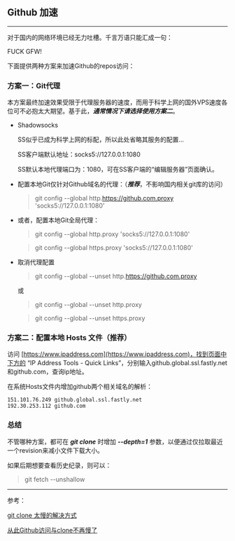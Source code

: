 ## Github 加速
---

对于国内的网络环境已经无力吐槽。千言万语只能汇成一句：

FUCK GFW!

下面提供两种方案来加速Github的repos访问：

### 方案一：Git代理

本方案最终加速效果受限于代理服务器的速度，而用于科学上网的国外VPS速度各位可不必抱太大期望。基于此，___通常情况下请选择使用方案二___。

- Shadowsocks

    SS似乎已成为科学上网的标配，所以此处省略其服务的配置...

    SS客户端默认地址：socks5://127.0.0.1:1080

    SS默认本地代理端口为：1080，可在SS客户端的“编辑服务器”页面确认。

- 配置本地Git仅针对Github域名的代理：（***推荐***，不影响国内相关git库的访问）

    > git config --global http.https://github.com.proxy 'socks5://127.0.0.1:1080' 

- 或者，配置本地Git全局代理：

    > git config --global http.proxy 'socks5://127.0.0.1:1080' 

    > git config --global https.proxy 'socks5://127.0.0.1:1080'

- 取消代理配置

    > git config --global --unset http.https://github.com.proxy

    或 

    > git config --global --unset http.proxy

    > git config --global --unset https.proxy

### 方案二：配置本地 Hosts 文件（推荐）

访问 [https://www.ipaddress.com](https://www.ipaddress.com)，找到页面中下方的 “IP Address Tools - Quick Links”，分别输入github.global.ssl.fastly.net和github.com，查询ip地址。

在系统Hosts文件内增加github两个相关域名的解析：

```
151.101.76.249 github.global.ssl.fastly.net 
192.30.253.112 github.com
```

### 总结

不管哪种方案，都可在 ***git clone*** 时增加 ***--depth=1*** 参数，以便通过仅拉取最近一个revision来减小文件下载大小。

如果后期想要查看历史纪录，则可以：
> git fetch --unshallow

---

参考：

[git clone 太慢的解决方式](https://www.jianshu.com/p/aac268316639) 

[从此Github访问与clone不再慢了](https://www.jianshu.com/p/8cdc11ba5ff2)